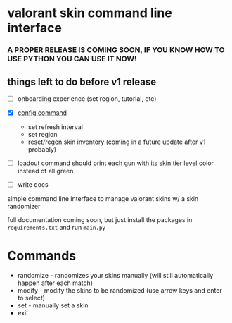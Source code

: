 # valorant skin command line interface
### A PROPER RELEASE IS COMING SOON, IF YOU KNOW HOW TO USE PYTHON YOU CAN USE IT NOW!

## things left to do before v1 release
- [ ] onboarding experience (set region, tutorial, etc)
- [x] [config command](https://github.com/colinhartigan/valorant-skin-cli/commit/973dee78becbfbda1c6f3cfd9f7e929f823ae8ec#diff-77765503b3f273fa49a93e1c5bfa59786213a26f2143d7a6ad75fbd2c38d5cd2)
  - set refresh interval 
  - set region
  - reset/regen skin inventory (coming in a future update after v1 probably)
- [ ] loadout command should print each gun with its skin tier level color instead of all green
- [ ] write docs


simple command line interface to manage valorant skins w/ a skin randomizer

full documentation coming soon, but just install the packages in `requirements.txt` and run `main.py`

# Commands
- randomize - randomizes your skins manually (will still automatically happen after each match)
- modify - modify the skins to be randomized (use arrow keys and enter to select)
- set - manually set a skin
- exit


